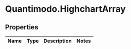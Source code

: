 # Quantimodo.HighchartArray

## Properties
Name | Type | Description | Notes
------------ | ------------- | ------------- | -------------


